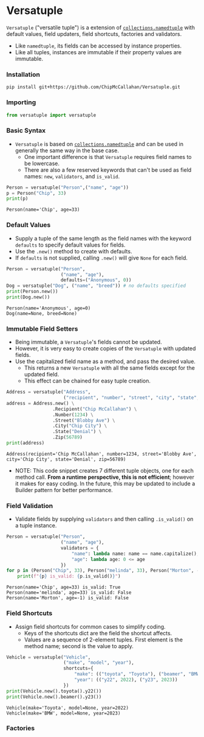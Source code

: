# Versatuple
`Versatuple` ("versatile tuple") is a extension of [`collections.namedtuple`](https://docs.python.org/3/library/collections.html#collections.namedtuple) with default values, field updaters, field shortcuts, factories and validators.
- Like `namedtuple`, its fields can be accessed by instance properties.
- Like all tuples, instances are immutable if their property values are immutable.

### Installation
```
pip install git+https://github.com/ChipMcCallahan/Versatuple.git
```

### Importing
```python
from versatuple import versatuple
```

### Basic Syntax
- `Versatuple` is based on [`collections.namedtuple`](https://docs.python.org/3/library/collections.html#collections.namedtuple) and can be used in generally the same way in the base case.
  - One important difference is that `Versatuple` requires field names to be lowercase.
  - There are also a few reserved keywords that can't be used as field names: `new`, `validators`, and `is_valid`.
```python
Person = versatuple("Person",("name", "age"))
p = Person("Chip", 33)
print(p)
```
```
Person(name='Chip', age=33)
```

### Default Values
- Supply a tuple of the same length as the field names with the keyword `defaults` to specify default values for fields.
- Use the `.new()` method to create with defaults.
- If `defaults` is not supplied, calling `.new()` will give `None` for each field.
```python
Person = versatuple("Person",
                    ("name", "age"),
                    defaults=("Anonymous", 0))
Dog = versatuple("Dog", ("name", "breed")) # no defaults specified
print(Person.new())
print(Dog.new())
```
```
Person(name='Anonymous', age=0)
Dog(name=None, breed=None)
```

### Immutable Field Setters
- Being immutable, a `Versatuple`'s fields cannot be updated. 
- However, it is very easy to create copies of the `Versatuple` with updated fields.
- Use the capitalized field name as a method, and pass the desired value.
  - This returns a new `Versatuple` with all the same fields except for the updated field.
  - This effect can be chained for easy tuple creation.
```python
Address = versatuple("Address",
                     ("recipient", "number", "street", "city", "state", "zip"))
address = Address.new() \
                 .Recipient("Chip McCallahan") \
                 .Number(1234) \
                 .Street("Blobby Ave") \
                 .City("Chip City") \
                 .State("Denial") \
                 .Zip(56789)
print(address)
```
```
Address(recipient='Chip McCallahan', number=1234, street='Blobby Ave', city='Chip City', state='Denial', zip=56789)
```
- NOTE: This code snippet creates 7 different tuple objects, one for each method call. **From a runtime perspective, this is not efficient**; however it makes for easy coding. In the future, this may be updated to include a Builder pattern for better performance.

### Field Validation
- Validate fields by supplying `validators` and then calling `.is_valid()` on a tuple instance.
```python
Person = versatuple("Person",
                    ("name", "age"),
                    validators = {
                        "name": lambda name: name == name.capitalize(),
                        "age": lambda age: 0 <= age
                    })
for p in (Person("Chip", 33), Person("melinda", 33), Person("Morton", -1)):
    print(f"{p} is_valid: {p.is_valid()}")
```
```
Person(name='Chip', age=33) is_valid: True
Person(name='melinda', age=33) is_valid: False
Person(name='Morton', age=-1) is_valid: False
```

### Field Shortcuts
- Assign field shortcuts for common cases to simplify coding.
  - Keys of the shortcuts dict are the field the shortcut affects.
  - Values are a sequence of 2-element tuples. First element is the method name; second is the value to apply.
```python
Vehicle = versatuple("Vehicle",
                     ("make", "model", "year"),
                     shortcuts={
                         "make": (("toyota", "Toyota"), ("beamer", "BMW")),
                         "year": (("y22", 2022), ("y23", 2023))
                     })
print(Vehicle.new().toyota().y22())
print(Vehicle.new().beamer().y23())
```
```
Vehicle(make='Toyota', model=None, year=2022)
Vehicle(make='BMW', model=None, year=2023)
```
### Factories
